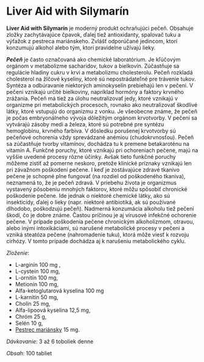 Liver Aid with Silymarín
=========================

**Liver Aid with Silymarín** je moderný produkt ochraňujúci pečeň. Obsahuje
zložky zachytávajúce čpavok, ďalej tiež antioxidanty, spalovač tuku a výťažok z
pestreca mariánskeho. Zvlášť odporúčané jedincom, ktorí konzumujú alkohol alebo
tým, ktorí pravidelne užívajú lieky.

***Pečeň*** je často označovaná ako chemické laboratórium. Je kľúčovým orgánom v
metabolizme sacharidov, tukov a bielkovín. Zúčastňuje sa regulácie hladiny cukru
v krvi a metabolizmu cholesterolu. Pečeň rozkladá cholesterol na žlčové
kyseliny, ktoré sú nepostrádateľné pre trávenie tukov. Syntéza a odbúravanie
niektorých aminokyselín prebiehajú len v pečeni. V pečeni vznikajú určité
bielkoviny, napríklad hormóny a faktory krvného zrážania. Pečeň má tiež za úlohu
neutralizovať jedy, ktoré vznikajú v organizme pri metabolických procesoch,
rovnako ako neutralizovať škodlivé látky, ktoré vstupujú do organizmu z vonku.
Je všeobecne známe, že pečeň je počas embryonálneho vývoja dôležitým orgánom
krvotvorby. V pečeni sa vytvárajú zásoby medi a železa, ktoré sú potrebné pre
syntézu hemoglobínu, krvného farbiva. V dôsledku porušenej krvotvorby sú
pečeňové ochorenia vždy sprevádzané anémiou (chudokrvnosťou). Pečeň sa
zúčastňuje tvorby vitamínov, dochádza tu k premene betakaroténu na vitamín A.
Funkčné poruchy, ktoré vznikajú pri ochoreniach pečene, majú na vyššie uvedené
procesy rôzne účinky. Avšak tieto funkčné poruchy môžeme zistiť až pomerne
neskoro, pretože klinické príznaky vznikajú len pri závažnom poškodení pečene. I
keď je zostávajúce zdravé tkanivo pečene je schopné plne fungovať (na rozdiel od
poškodeného tkaniva), neznamená to, že je pečeň zdravá. V priebehu života je
organizmus vystavený pôsobeniu mnohých faktorov, ktoré môžu spôsobiť chronické
poškodenie pečene. Ide jednak o niektoré chemické látky, ako sú insekticídy,
ďalej o lieky (napr. niektoré antibiotiká, ak sú používané dlhodobo, poškodzujú
pečeň). Nadmerná konzumácia alkoholu tiež pečeni škodí, čo je dobre známe.
Častou príčinou je aj vírusové infekčné ochorenie pečene. V prípade poškodenia
pečene chronickým alkoholizmom, otravou, alebo inými intoxikáciami, sú narušené
metabolické procesy v pečeni a vzniká steatóza pečene (nahromadenie tuku), ktorá
môže viesť k rozvoju cirhózy. V tomto prípade dochádza aj k narušeniu
metabolického cyklu.

*Zloženie*:

* L-arginín 100 mg ,
* L-cysteín 100 mg,
* L-ornitín 100 mg,
* Metionín 100 mg,
* Alfa-ketoglutarová kyselina 100 mg
* L-karnitín 50 mg,
* Cholín 25 mg,
* Alfa-lipoová kyselina 12,5 mg,
* Chróm 25 g,
* Selén 10 g,
* [Pestrec mariánsky](/sip/bylinky/pestrec-mariansky) 15 mg.

*Dávkovanie*: 3 až 6 toboliek denne

*Obsah*: 100 tabliet
